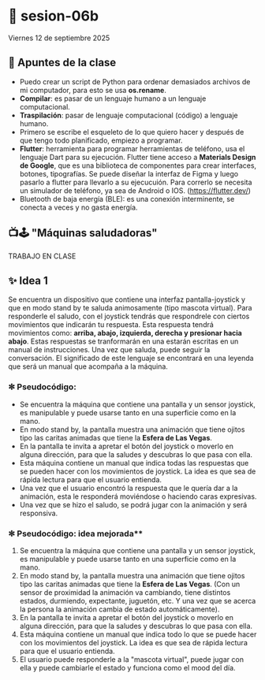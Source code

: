 # 🌷 sesion-06b

Viernes 12 de septiembre 2025

## 🪩 Apuntes de la clase
- Puedo crear un script de Python para ordenar demasiados archivos de mi computador, para esto se usa **os.rename**.
- **Compilar**: es pasar de un lenguaje humano a un lenguaje computacional.
- **Traspilación**: pasar de lenguaje computacional (código) a lenguaje humano.
- Primero se escribe el esqueleto de lo que quiero hacer y después de que tengo todo planificado, empiezo a programar.
- **Flutter**: herramienta para programar herramientas de teléfono, usa el lenguaje Dart para su ejecución. Flutter tiene acceso a **Materials Design de Google**, que es una biblioteca de componentes para crear interfaces, botones, tipografías. Se puede diseñar la interfaz de Figma y luego pasarlo a flutter para llevarlo a su ejecucuión. Para correrlo se necesita un simulador de teléfono, ya sea de Android o IOS. (https://flutter.dev/)
- Bluetooth de baja energía (BLE): es una conexión interminente, se conecta a veces y no gasta energía.

## 📺🕹️ "Máquinas saludadoras"

TRABAJO EN CLASE

## ✨ Idea 1

Se encuentra un dispositivo que contiene una interfaz pantalla-joystick y que en modo stand by te saluda animosamente (tipo mascota virtual). Para responderle el saludo, con el joystick tendrás que respondrele con ciertos movimientos que indicarán tu respuesta. Esta respuesta tendrá movimientos como: **arriba, abajo, izquierda, derecha y presionar hacia abajo**. Estas respuestas se tranformarán en una estarán escritas en un manual de instrucciones. Una vez que saluda, puede seguir la conversación. El significado de este lenguaje se encontrará en una leyenda que será un manual que acompaña a la máquina.

### ✼ Pseudocódigo:
- Se encuentra la máquina que contiene una pantalla y un sensor joystick, es manipulable y puede usarse tanto en una superficie como en la mano.
- En modo stand by, la pantalla muestra una animación que tiene ojitos tipo las caritas animadas que tiene la **Esfera de Las Vegas**.
- En la pantalla te invita a apretar el botón del joystick o moverlo en alguna dirección, para que la saludes y descubras lo que pasa con ella.
- Esta máquina contiene un manual que indica todas las respuestas que se pueden hacer con los movimientos de joystick. La idea es que sea de rápida lectura para que el usuario entienda.
- Una vez que el usuario encontró la respuesta que le quería dar a la animación, esta le responderá moviéndose o haciendo caras expresivas.
- Una vez que se hizo el saludo, se podrá jugar con la animación y será responsiva.

### ✼ Pseudocódigo: idea mejorada**
1. Se encuentra la máquina que contiene una pantalla y un sensor joystick, es manipulable y puede usarse tanto en una superficie como en la mano.
2. En modo stand by, la pantalla muestra una animación que tiene ojitos tipo las caritas animadas que tiene la **Esfera de Las Vegas**. (Con un sensor de proximidad la animación va cambiando, tiene distintos estados, durmiendo, expectante, juguetón, etc. Y una vez que se acerca la persona la animación cambia de estado automáticamente).
3. En la pantalla te invita a apretar el botón del joystick o moverlo en alguna dirección, para que la saludes y descubras lo que pasa con ella. 
4. Esta máquina contiene un manual que indica todo lo que se puede hacer con los movimientos del joystick. La idea es que sea de rápida lectura para que el usuario entienda.
5. El usuario puede responderle a la "mascota virtual", puede jugar con ella y puede cambiarle el estado y funciona como el mood del día.
